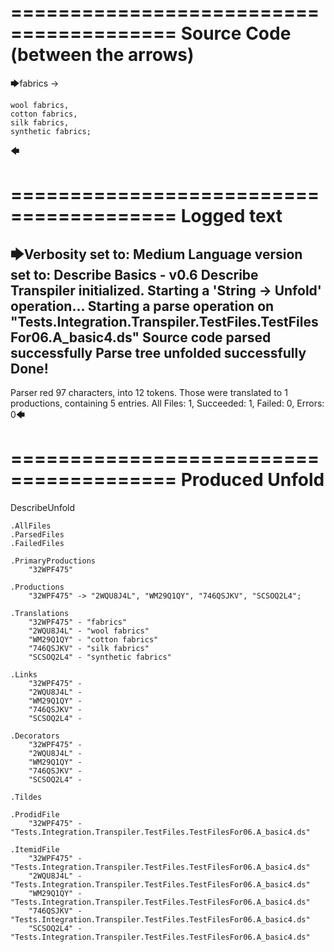 ========================================
Source Code (between the arrows)
========================================

🡆fabrics ->

    wool fabrics,
    cotton fabrics,
    silk fabrics,
    synthetic fabrics;
🡄

========================================
Logged text
========================================

🡆Verbosity set to: Medium
Language version set to: Describe Basics - v0.6
Describe Transpiler initialized.
Starting a 'String -> Unfold' operation...
Starting a parse operation on "Tests.Integration.Transpiler.TestFiles.TestFilesFor06.A_basic4.ds"
Source code parsed successfully
Parse tree unfolded successfully
Done!
------------------------
Parser red 97 characters, into 12 tokens.
Those were translated to 1 productions, containing 5 entries.
All Files: 1, Succeeded: 1, Failed: 0, Errors: 0🡄

========================================
Produced Unfold
========================================

DescribeUnfold

    .AllFiles
    .ParsedFiles
    .FailedFiles

    .PrimaryProductions
        "32WPF475" 

    .Productions
        "32WPF475" -> "2WQU8J4L", "WM29Q1QY", "746QSJKV", "SCSOQ2L4";

    .Translations
        "32WPF475" - "fabrics"
        "2WQU8J4L" - "wool fabrics"
        "WM29Q1QY" - "cotton fabrics"
        "746QSJKV" - "silk fabrics"
        "SCSOQ2L4" - "synthetic fabrics"

    .Links
        "32WPF475" - 
        "2WQU8J4L" - 
        "WM29Q1QY" - 
        "746QSJKV" - 
        "SCSOQ2L4" - 

    .Decorators
        "32WPF475" - 
        "2WQU8J4L" - 
        "WM29Q1QY" - 
        "746QSJKV" - 
        "SCSOQ2L4" - 

    .Tildes

    .ProdidFile
        "32WPF475" - "Tests.Integration.Transpiler.TestFiles.TestFilesFor06.A_basic4.ds"

    .ItemidFile
        "32WPF475" - "Tests.Integration.Transpiler.TestFiles.TestFilesFor06.A_basic4.ds"
        "2WQU8J4L" - "Tests.Integration.Transpiler.TestFiles.TestFilesFor06.A_basic4.ds"
        "WM29Q1QY" - "Tests.Integration.Transpiler.TestFiles.TestFilesFor06.A_basic4.ds"
        "746QSJKV" - "Tests.Integration.Transpiler.TestFiles.TestFilesFor06.A_basic4.ds"
        "SCSOQ2L4" - "Tests.Integration.Transpiler.TestFiles.TestFilesFor06.A_basic4.ds"

